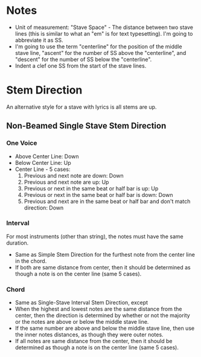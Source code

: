 # Notes
 - Unit of measurement: "Stave Space" - The distance between two stave
   lines (this is similar to what an "em" is for text typesetting).  I'm going
   to abbreviate it as SS.
 - I'm going to use the term "centerline" for the position of the middle stave
   line, "ascent" for the number of SS above the "centerline", and "descent" for
   the number of SS below the "centerline".
 - Indent a clef one SS from the start of the stave lines.

# Stem Direction
An alternative style for a stave with lyrics is all stems are up.

## Non-Beamed Single Stave Stem Direction
### One Voice
 - Above Center Line: Down
 - Below Center Line: Up
 - Center Line - 5 cases:
   1. Previous and next note are down: Down
   2. Previous and next note are up: Up
   3. Previous or next in the same beat or half bar is up: Up
   4. Previous or next in the same beat or half bar is down: Down
   5. Previous and next are in the same beat or half bar and don't
      match direction: Down

### Interval
For most instruments (other than string), the notes must have the same
duration.

 - Same as Simple Stem Direction for the furthest note from the center
   line in the chord.
 - If both are same distance from center, then it should be determined
   as though a note is on the center line (same 5 cases).

### Chord
 - Same as Single-Stave Interval Stem Direction, except
 - When the highest and lowest notes are the same distance from the
   center, then the direction is determined by whether or not the
   majority or the notes are above or below the middle stave line.
 - If the same number are above and below the middle stave line, then
   use the inner notes distances, as though they were outer notes.
 - If all notes are same distance from the center, then it should be
   determined as though a note is on the center line (same 5 cases).
